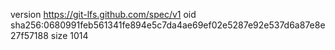 version https://git-lfs.github.com/spec/v1
oid sha256:0680991feb561341fe894e5c7da4ae69ef02e5287e92e537d6a87e8e27f57188
size 1014
